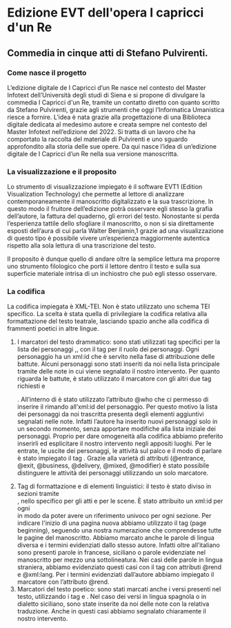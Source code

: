 <h1>Edizione EVT dell'opera I capricci d'un Re</h1>
<h2>Commedia in cinque atti di Stefano Pulvirenti.</h2>

<h3>Come nasce il progetto</h3>
<p>L’edizione digitale de I Capricci d’un Re nasce nel contesto del Master Infotext dell’Università degli studi di Siena e si propone di divulgare la commedia I Capricci d'un Re, tramite un contatto diretto con quanto scritto da Stefano Pulvirenti, grazie agli strumenti che oggi l’Informatica Umanistica riesce a fornire.
L’idea è nata grazie alla progettazione di una Biblioteca digitale dedicata al medesimo autore e creata sempre nel contesto del Master Infotext nell’edizione del 2022. Si tratta di un lavoro che ha comportato la raccolta del materiale di Pulvirenti e uno sguardo approfondito alla storia delle sue opere. Da qui nasce l’idea di un’edizione digitale de I Capricci d’un Re nella sua versione manoscritta.</p>

<h3>La visualizzazione e il proposito</h3>
<p>Lo strumento di visualizzazione impiegato è il software EVT1 (Edition Visualization Technology) che permette al lettore di analizzare contemporaneamente il manoscritto digitalizzato e la sua trascrizione. In questo modo il fruitore dell’edizione potrà osservare egli stesso la grafia dell’autore, la fattura del quaderno, gli errori del testo. Nonostante si perda l’esperienza tattile dello sfogliare il manoscritto, o non si sia direttamente esposti dell’aura di cui parla Walter Benjamin,1 grazie ad una visualizzazione di questo tipo è possibile vivere un’esperienza maggiormente autentica rispetto alla sola lettura di una trascrizione del testo.</p>
<p>Il proposito è dunque quello di andare oltre la semplice lettura ma proporre uno strumento filologico che porti il lettore dentro il testo e sulla sua superficie materiale intrisa di un inchiostro che può egli stesso osservare.</p>


<h3>La codifica</h3>
<p>La codifica impiegata è XML-TEI. Non è stato utilizzato uno schema TEI specifico. La scelta è stata quella di privilegiare la codifica relativa alla formattazione del testo teatrale, lasciando spazio anche alla codifica di frammenti poetici in altre lingue.</p>
<ol>
<li>I marcatori del testo drammatico: sono stati utilizzati tag specifici per la lista dei personaggi <castList>,<castItem>,<castGroup> con il tag <roleDesc> per il ruolo dei personaggi. Ogni personaggio ha un xml:id che è servito nella fase di attribuzione delle battute. Alcuni personaggi sono stati inseriti da noi nella lista principale tramite delle note in cui viene segnalato il nostro intervento.
Per quanto riguarda le battute, è stato utilizzato il marcatore <sp> con gli altri due tag richiesti <speaker> e <p>. All’interno di <sp> è stato utilizzato l’attributo @who che ci permesso di inserire il rimando all’xml:id del personaggio. Per questo motivo la lista dei personaggi da noi trascritta presenta degli elementi aggiuntivi segnalati nelle note. Infatti l’autore ha inserito nuovi personaggi solo in un secondo momento, senza apportare modifiche alla lista iniziale dei personaggi. Proprio per dare omogeneità alla codifica abbiamo preferito inserirli ed esplicitare il nostro intervento negli appositi luoghi.
Per le entrate, le uscite dei personaggi, le attività sul palco e il modo di parlare è stato impiegato il tag <stage>. Grazie alla varietà di attributi (@entrance, @exit, @business, @delivery, @mixed, @modifier) è stato possibile distinguere le attività dei personaggi utilizzando un solo marcatore.</li>
<li>Tag di formattazione e di elementi linguistici: il testo è stato diviso in sezioni tramite <div>, nello specifico <div1> per gli atti e <div2> per le scene. È stato attribuito un xml:id per ogni <div> in modo da poter avere un riferimento univoco per ogni sezione. Per indicare l'inizio di una pagina nuova abbiamo utilizzato il tag <pb> (page beginning), seguendo una nostra numerazione che comprendesse tutte le pagine del manoscritto.
Abbiamo marcato anche le parole di lingua diversa e i termini evidenziati dallo stesso autore. Infatti oltre all’italiano sono presenti parole in francese, siciliano o parole evidenziate nel manoscritto per mezzo una sottolineatura. Nei casi delle parole in lingua straniera, abbiamo evidenziato questi casi con il tag <foreign> con attributi @rend e @xml:lang. Per i termini evidenziati dall’autore abbiamo impiegato il marcatore <hi> con l’attributo @rend.</li>
<li>Marcatori del testo poetico: sono stati marcati anche i versi presenti nel testo, utilizzando i tag <lg> e <l>. Nel caso dei versi in lingua spagnola o in dialetto siciliano, sono state inserite da noi delle note con la relativa traduzione. Anche in questi casi abbiamo segnalato chiaramente il nostro intervento.</li>
</ol>
